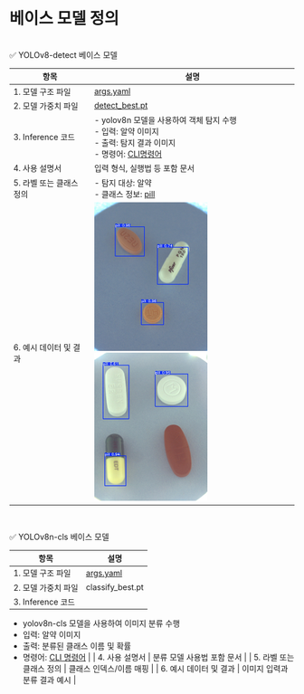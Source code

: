 # 베이스 모델 정의
<br>
✅ YOLOv8-detect 베이스 모델

| 항목              | 설명                   | 
| --------------- | -------------------- | 
| 1. 모델 구조 파일     | [args.yaml](./yolov8n_detect/args.yaml)      | 
| 2. 모델 가중치 파일    | [detect_best.pt](./yolov8n_detect/best.pt) | 
| 3. Inference 코드 | - yolov8n 모델을 사용하여 객체 탐지 수행<br> - 입력: 알약 이미지<br> - 출력: 탐지 결과 이미지<br> - 명령어: [CLI명령어](./yolov8n_detect/inference) | 
| 4. 사용 설명서       | 입력 형식, 실행법 등 포함 문서   |
| 5. 라벨 또는 클래스 정의 | - 탐지 대상: 알약<br>  - 클래스 정보: [pill](./yolov8n_detect/data.yaml)         | 
| 6. 예시 데이터 및 결과  | <img src="./yolov8n_detect/detect_img1.jpg" width="200">  <img src="./yolov8n_detect/detect_img2.jpg" width="200">     | 

<br>

✅ YOLOv8n-cls 베이스 모델

| 항목              | 설명               | 
| --------------- | ---------------- | 
| 1. 모델 구조 파일     | [args.yaml]()  | 
| 2. 모델 가중치 파일    | classify_best.pt   | 
| 3. Inference 코드 | 
- yolov8n-cls 모델을 사용하여 이미지 분류 수행<br>
- 입력: 알약 이미지<br>
- 출력: 분류된 클래스 이름 및 확률<br>
- 명령어: [CLI 명령어](./yolov8n_cls/inference)    | 
| 4. 사용 설명서       | 분류 모델 사용법 포함 문서  | 
| 5. 라벨 또는 클래스 정의 | 클래스 인덱스/이름 매핑    |
| 6. 예시 데이터 및 결과  | 이미지 입력과 분류 결과 예시 |
